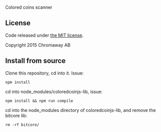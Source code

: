 Colored coins scanner

## License

Code released under [the MIT license](LICENSE).

Copyright 2015 Chromaway AB

## Install from source

Clone this repository, cd into it. Issue:

    npm install

cd into node_modules/coloredcoinjs-lib, issue:

    npm install && npm run compile

cd into the node_modules directory of coloredcoinjs-lib, and remove the bitcore lib:

    rm -rf bitcore/


